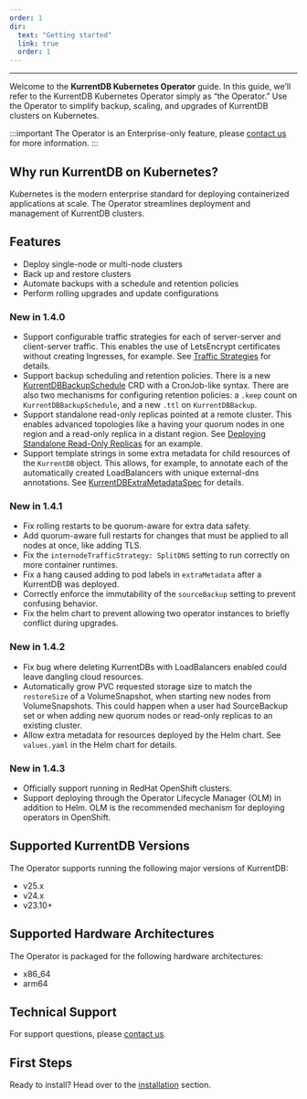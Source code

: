 ```yaml
---
order: 1
dir:
  text: "Getting started"
  link: true
  order: 1
---
```


<CloudBanner />

---
Welcome to the **KurrentDB Kubernetes Operator** guide. In this guide, we’ll refer to the KurrentDB Kubernetes Operator simply as “the Operator.” Use the Operator to simplify backup, scaling, and upgrades of KurrentDB clusters on Kubernetes.

:::important
The Operator is an Enterprise-only feature, please [contact us](https://www.kurrent.io/contact) for more information.
:::

## Why run KurrentDB on Kubernetes?

Kubernetes is the modern enterprise standard for deploying containerized applications at scale. The Operator streamlines deployment and management of KurrentDB clusters.

## Features

* Deploy single-node or multi-node clusters
* Back up and restore clusters
* Automate backups with a schedule and retention policies
* Perform rolling upgrades and update configurations

### New in 1.4.0

* Support configurable traffic strategies for each of server-server and client-server traffic.  This
  enables the use of LetsEncrypt certificates without creating Ingresses, for example.  See
  [Traffic Strategies][ts] for details.
* Support backup scheduling and retention policies.  There is a new [KurrentDBBackupSchedule][bs]
  CRD with a CronJob-like syntax.  There are also two mechanisms for configuring retention policies:
  a `.keep` count on `KurrentDBBackupSchedule`, and a new `.ttl` on `KurrentDBBackup`.
* Support standalone read-only replicas pointed at a remote cluster.  This enables advanced
  topologies like a having your quorum nodes in one region and a read-only replica in a distant
  region.  See [Deploying Standalone Read-Only Replicas][ror] for an example.
* Support template strings in some extra metadata for child resources of the `KurrentDB` object.
  This allows, for example, to annotate each of the automatically created LoadBalancers with unique
  external-dns annotations.  See [KurrentDBExtraMetadataSpec][em] for details.

[ts]: ../operations/advanced-networking.md#traffic-strategy-options
[bs]: resource-types.md#kurrentdbbackupschedulespec
[ror]: ../operations/database-deployment.md#deploying-standalone-read-only-replicas
[em]: resource-types.md#kurrentdbextrametadataspec

### New in 1.4.1

* Fix rolling restarts to be quorum-aware for extra data safety.
* Add quorum-aware full restarts for changes that must be applied to all nodes at once, like adding
  TLS.
* Fix the `internodeTrafficStrategy: SplitDNS` setting to run correctly on more container runtimes.
* Fix a hang caused adding to pod labels in `extraMetadata` after a KurrentDB was deployed.
* Correctly enforce the immutability of the `sourceBackup` setting to prevent confusing behavior.
* Fix the helm chart to prevent allowing two operator instances to briefly conflict during upgrades.

### New in 1.4.2

* Fix bug where deleting KurrentDBs with LoadBalancers enabled could leave dangling cloud resources.
* Automatically grow PVC requested storage size to match the `restoreSize` of a VolumeSnapshot, when
  starting new nodes from VolumeSnapshots.  This could happen when a user had SourceBackup set or
  when adding new quorum nodes or read-only replicas to an existing cluster.
* Allow extra metadata for resources deployed by the Helm chart.  See `values.yaml` in the Helm
  chart for details.

### New in 1.4.3

* Officially support running in RedHat OpenShift clusters.
* Support deploying through the Operator Lifecycle Manager (OLM) in addition to Helm.  OLM is the
  recommended mechanism for deploying operators in OpenShift.

## Supported KurrentDB Versions

The Operator supports running the following major versions of KurrentDB:
- v25.x
- v24.x
- v23.10+

## Supported Hardware Architectures

The Operator is packaged for the following hardware architectures:
- x86\_64
- arm64

## Technical Support

For support questions, please [contact us](https://www.kurrent.io/contact).

## First Steps

Ready to install? Head over to the [installation](installation.md) section.
